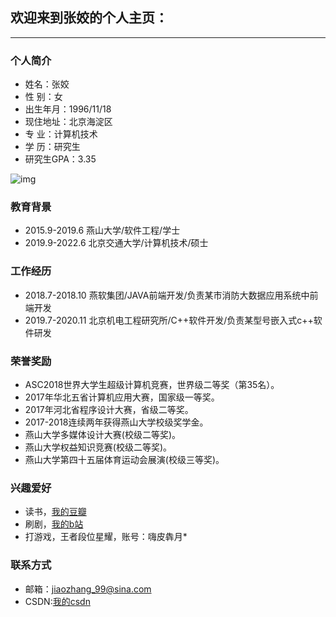 ## 欢迎来到张姣的个人主页：
___
  
### 个人简介

- 姓名：张姣  
- 性    别：女  
- 出生年月：1996/11/18  
- 现住地址：北京海淀区  
- 专    业：计算机技术  
- 学    历：研究生  
- 研究生GPA：3.35  

![img](https://github.com/jiaozhang-bjtu/jiaozhang-bjtu.github.io/blob/main/%E7%85%A7%E7%89%87.png)

### 教育背景

- 2015.9-2019.6    燕山大学/软件工程/学士  
- 2019.9-2022.6 北京交通大学/计算机技术/硕士  


### 工作经历

- 2018.7-2018.10    燕软集团/JAVA前端开发/负责某市消防大数据应用系统中前端开发  
- 2019.7-2020.11   北京机电工程研究所/C++软件开发/负责某型号嵌入式c++软件研发


### 荣誉奖励

+ ASC2018世界大学生超级计算机竞赛，世界级二等奖（第35名）。  
+ 2017年华北五省计算机应用大赛，国家级一等奖。  
+ 2017年河北省程序设计大赛，省级二等奖。  
+ 2017-2018连续两年获得燕山大学校级奖学金。  
+ 燕山大学多媒体设计大赛(校级二等奖)。  
+ 燕山大学权益知识竞赛(校级二等奖)。  
+ 燕山大学第四十五届体育运动会展演(校级三等奖)。  


### 兴趣爱好

+ 读书，[我的豆瓣](https://www.douban.com/people/jiaozhangbjtu/"悬停显示")  
+ 刷剧，[我的b站](https://space.bilibili.com/285279877"悬停显示")  
+ 打游戏，王者段位星耀，账号：嗨皮犇月*  


### 联系方式

+ 邮箱：jiaozhang_99@sina.com  
+ CSDN:[我的csdn](https://blog.csdn.net/qq_35915636?spm=1001.2101.3001.5343"悬停显示")   
